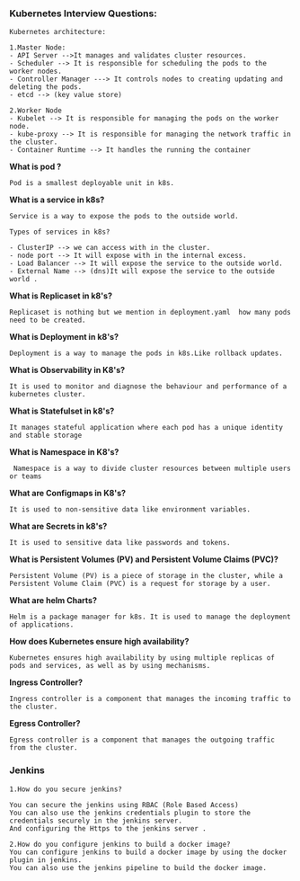 ### Kubernetes Interview Questions:
```
Kubernetes architecture:

1.Master Node:
- API Server -->It manages and validates cluster resources.
- Scheduler --> It is responsible for scheduling the pods to the worker nodes.
- Controller Manager ---> It controls nodes to creating updating and deleting the pods.
- etcd --> (key value store)

2.Worker Node
- Kubelet --> It is responsible for managing the pods on the worker node.
- kube-proxy --> It is responsible for managing the network traffic in the cluster.
- Container Runtime --> It handles the running the container
```

**What is pod ?**
```
Pod is a smallest deployable unit in k8s.
```

**What is a service in k8s?**
```
Service is a way to expose the pods to the outside world.

Types of services in k8s?

- ClusterIP --> we can access with in the cluster.
- node port --> It will expose with in the internal excess.
- Load Balancer --> It will expose the service to the outside world.
- External Name --> (dns)It will expose the service to the outside world .
```

**What is Replicaset in k8's?**
```
Replicaset is nothing but we mention in deployment.yaml  how many pods need to be created.
```
**What is Deployment in k8's?**
```
Deployment is a way to manage the pods in k8s.Like rollback updates.
```

**What is Observability in K8's?**
```
It is used to monitor and diagnose the behaviour and performance of a kubernetes cluster.
```

**What is Statefulset in k8's?**
```
It manages stateful application where each pod has a unique identity and stable storage
```

**What is Namespace in K8's?**
```
 Namespace is a way to divide cluster resources between multiple users or teams
```

**What are Configmaps in K8's?**
```
It is used to non-sensitive data like environment variables.
```

**What are Secrets in k8's?**
```
It is used to sensitive data like passwords and tokens.
```

**What is Persistent Volumes (PV) and Persistent Volume Claims (PVC)?**
```
Persistent Volume (PV) is a piece of storage in the cluster, while a Persistent Volume Claim (PVC) is a request for storage by a user.
```

**What are helm Charts?**
```
Helm is a package manager for k8s. It is used to manage the deployment of applications.
```

**How does Kubernetes ensure high availability?**
```
Kubernetes ensures high availability by using multiple replicas of pods and services, as well as by using mechanisms.
```

**Ingress Controller?**
```
Ingress controller is a component that manages the incoming traffic to the cluster.
```

**Egress Controller?**
```
Egress controller is a component that manages the outgoing traffic from the cluster.
```

### Jenkins
```
1.How do you secure jenkins?

You can secure the jenkins using RBAC (Role Based Access)
You can also use the jenkins credentials plugin to store the credentials securely in the jenkins server.
And configuring the Https to the jenkins server .

2.How do you configure jenkins to build a docker image?
You can configure jenkins to build a docker image by using the docker plugin in jenkins.
You can also use the jenkins pipeline to build the docker image.

```


